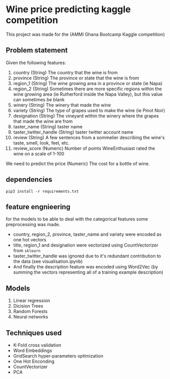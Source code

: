 # Wine price predicting kaggle competition 
This project was made for the (AMMI Ghana Bootcamp Kaggle competition)

## Problem statement
Given the following features:
1. country (String) The country that the wine is from
2. province (String) The province or state that the wine is from
3. region_1 (String) The wine growing area in a province or state (ie Napa)
4. region_2 (String) Sometimes there are more specific regions within the wine growing area (ie Rutherford inside the Napa Valley), but this value can sometimes be blank
5. winery (String) The winery that made the wine
6. variety (String) The type of grapes used to make the wine (ie Pinot Noir)
7. designation (String) The vineyard within the winery where the grapes that made the wine are from
8. taster_name (String) taster name
9. taster_twitter_handle (String) taster twitter account name
10. review (String) A few sentences from a sommelier describing the wine's taste, smell, look, feel, etc.
11. review_score (Numeric) Number of points WineEnthusiast rated the wine on a scale of 1-100

We need to predict the price (Numeric) The cost for a bottle of wine.

## dependencies
```
pip3 install -r requirements.txt
```

## feature engnieering
for the models to be able to deal with the categorical features some preprocessing was made.
* country, region_2, province, taster_name and variety were encoded as one hot vectors
* title, region_1 and designation were vectorized using CountVectorizer from ```sklearn```
* taster_twitter_handle was ignored due to it's redundant contribution to the data (see visualisation.ipynb)
* And finally the description feature was encoded using Word2Vec (by summing the vectors representing all of a training example description)

## Models
1. Linear regression
2. Dicision Trees
3. Random Forests
4. Neural networks

## Techniques used
* K-Fold cross validation
* Word Embeddings
* GridSearch hyper-parameters optimization
* One Hot Enconding
* CountVectorizer
* PCA
